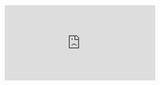 <div style="position:relative;padding-bottom:48%; margin:10px">
    <iframe src="https://www.youtube.com/embed/pJ1TCwMwbi0?start=0" frameborder="0" allow="accelerometer; autoplay; encrypted-media; gyroscope; picture-in-picture" allowfullscreen 
    	style="position:absolute;width:100%;height:100%;"></iframe>
</div>
